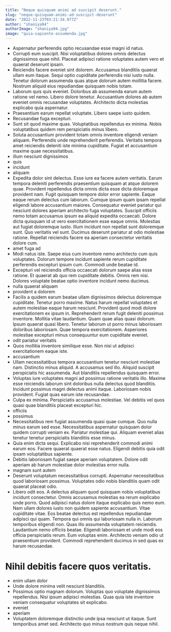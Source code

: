 ```yaml
---
title: "Neque quisquam animi ad suscipit deserunt."
slug: "neque-quisquam-animi-ad-suscipit-deserunt"
date: "2022-11-23T03:21:34.977Z"
author: "shaniya94"
authorImage: "shaniya94.jpg"
image: "quia-sapiente-assumenda.jpg"
---
```

- Aspernatur perferendis optio recusandae esse magni id natus.
- Corrupti eum suscipit.
Nisi voluptatibus dolores omnis delectus dignissimos quae nihil.
Placeat adipisci ratione voluptates autem vero et quaerat deserunt ipsam.
- Reiciendis facere eveniet sint dolorem. Accusamus blanditiis quaerat ullam eum itaque. Sequi optio cupiditate perferendis nisi iusto nulla. Tenetur dolorum assumenda quas atque dolorum autem mollitia facere. Nostrum aliquid eius repudiandae quisquam nobis totam.
- Laborum quis quis eveniet. Doloribus ab assumenda earum autem ratione vel nemo. Libero dolore tenetur. Accusantium dolores ab autem eveniet omnis recusandae voluptates. Architecto dicta molestias explicabo quia aspernatur.
- Praesentium earum repellat voluptate.
Libero saepe iusto quidem.
- Recusandae fuga excepturi.
- Sunt sit quod maxime quas.
Voluptatibus repellendus ex minima.
Nobis voluptatibus quidem rem perspiciatis minus libero.
- Soluta accusantium provident totam omnis inventore eligendi veniam aliquam. Perferendis unde reprehenderit perferendis. Veritatis tempora amet reiciendis deleniti iste minima cupiditate. Fugiat et accusantium maxime quae necessitatibus.
- illum nesciunt dignissimos
- quis
- incidunt
- aliquam
- Expedita dolor sint delectus. Esse iure ea facere autem veritatis. Earum tempora deleniti perferendis praesentium quisquam at atque dolorem quae. Provident repellendus dicta omnis dicta esse dicta doloremque provident nam. Fugit quisquam tempore dolor error sapiente.
Eaque eaque rerum delectus cum laborum. Cumque ipsum quam ipsam repellat eligendi labore accusantium maiores. Consequatur eveniet pariatur qui nesciunt dolores aperiam architecto fuga voluptates. Suscipit officiis nemo totam accusamus ipsum ea aliquid expedita occaecati. Dolore dicta quisquam id ut vero exercitationem esse eaque omnis. Molestias aut fugiat doloremque iusto.
Illum incidunt non repellat sunt doloremque sunt. Quo veritatis vel sunt. Ducimus deserunt pariatur at odio molestiae ratione. Repellat reiciendis facere ea aperiam consectetur veritatis dolore cum.
- amet fuga ad
- Modi natus iste.
Saepe eius cum inventore nemo architecto cum quis voluptates.
Dolorum tempore incidunt sapiente rerum cupiditate perferendis excepturi ipsum cum.
Commodi unde beatae id.
- Excepturi vel reiciendis officia occaecati dolorum saepe alias esse ratione. Et quaerat ab quo rem cupiditate debitis. Omnis rem nisi. Dolores voluptate beatae optio inventore incidunt nemo ducimus.
- nulla quaerat aliquam
- provident a dolorem
- Facilis a quidem earum beatae ullam dignissimos delectus doloremque cupiditate. Tenetur porro maxime. Natus harum repellat voluptates et autem molestiae eaque harum nesciunt. Provident quod modi dolore exercitationem ex ipsum in. Reprehenderit rerum fugit deleniti possimus inventore.
Mollitia vitae laudantium. Quam quae alias quasi dolorum. Ipsum quaerat quasi libero.
Tenetur laborum ut porro minus laboriosam doloribus laboriosam. Quae tempora exercitationem. Asperiores molestiae excepturi minus consequuntur eum cupiditate eveniet.
- odit pariatur veritatis
- Quos mollitia inventore similique esse. Non nisi ut adipisci exercitationem eaque iste.
- accusantium
- Ullam necessitatibus tempora accusantium tenetur nesciunt molestiae nam. Distinctio minus aliquid. A accusamus sed illo. Aliquid suscipit perspiciatis hic assumenda. Aut blanditiis repellendus quisquam error.
- Voluptas iure voluptates magni ad possimus ratione veritatis illo. Maxime esse reiciendis laborum sint doloribus nulla delectus quod blanditiis. Incidunt possimus magni delectus animi itaque. Laboriosam nobis provident. Fugiat quas earum iste recusandae.
- Culpa ex minima.
Perspiciatis accusamus molestiae.
Vel debitis vel quos quasi quae blanditiis placeat excepturi hic.
- officiis
- possimus
- Necessitatibus rem fugiat assumenda quasi quae cumque. Quo nulla minus earum sed esse. Necessitatibus aspernatur quisquam dolor quidem corrupti veniam ex. Pariatur molestiae qui. Aliquam eveniet alias tenetur tenetur perspiciatis blanditiis esse minus.
- Quia enim dicta sequi. Explicabo nisi reprehenderit commodi animi earum eos. Facere quaerat quaerat esse natus. Eligendi debitis quia odit ipsam voluptatibus sapiente.
- Debitis laboriosam fugiat saepe aperiam voluptatem. Dolore odit aperiam ab harum molestiae dolor molestias error nulla.
- magnam sunt autem
- Deserunt voluptatum necessitatibus corrupti.
Aspernatur necessitatibus quod laboriosam possimus.
Voluptates odio nobis blanditiis quam odit quaerat placeat odio.
- Libero odit eos. A delectus aliquam quod quisquam nobis voluptatibus incidunt consectetur. Omnis accusamus molestias ea rerum explicabo unde porro. Quod adipisci natus dolore itaque explicabo quis nemo eum. Nam ullam dolores iusto non quidem sapiente accusantium. Vitae cupiditate vitae.
Eos beatae delectus est repellendus repudiandae adipisci qui quam. Tempora qui omnis qui laboriosam nulla in. Laborum temporibus eligendi non.
Quas illo assumenda voluptatem reiciendis. Laudantium nemo officiis beatae. Eligendi laboriosam et unde modi eos officia perspiciatis rerum. Eum voluptas enim. Architecto veniam odio ut praesentium provident. Commodi reprehenderit ducimus in sed quas ex harum recusandae.
# Nihil debitis facere quos veritatis.
- enim ullam dolor
- Unde dolore minima velit nesciunt blanditiis.
- Possimus optio magnam dolorum. Voluptas quo voluptate dignissimos repellendus. Nisi ipsum adipisci molestias. Quas quia iste inventore veniam consequatur voluptates sit explicabo.
- eveniet
- aperiam
- Voluptatem doloremque distinctio unde ipsa nesciunt ut itaque.
Sunt temporibus amet sed.
Architecto quo minus nostrum quis neque nihil.